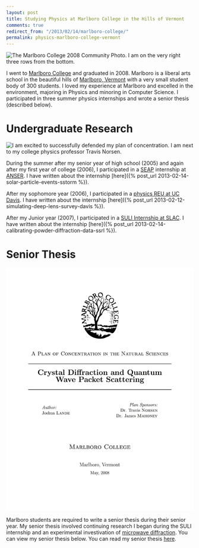 ```yaml
---
layout: post
title: Studying Physics at Marlboro College in the Hills of Vermont
comments: true
redirect_from: "/2013/02/14/marlboro-college/"
permalink: physics-marlboro-college-vermont
---
```


![The Marlboro College 2008 Community Photo. I am on the very right
three rows from the
bottom.](/assets/marlboro_community_photo_2008-940x626.jpg)

I went to [Marlboro College](http://www.marlboro.edu) and graduated
in 2008.  Marlboro is a liberal arts school in the beautiful hills
of [Marlboro, Vermont](http://marlboro.vt.us) with a very small
student body of 300 students. I loved my experience at Marlboro
and excelled in the environment, majoring in Physics and minoring
in Computer Science.  I participated in three summer physics
internships and wrote a senior thesis (described below).

# Undergraduate Research

![I am excited to successfully defended my plan of concentration.
I am next to my college physics professor Travis
Norsen.](/assets/josh_marlboro_orals-580x832.jpg)

During the summer after my senior year of high school (2005) and
again after my first year of college (2006), I participated in a
[SEAP](http://seap.asee.org/program_details) internship at
[ANSER](http://www.anser.org/). I have written about the
internship [here]({% post_url 2013-02-14-solar-particle-events-sstorm %}).


After my sophomore year (2006), I participated in a [physics REU
at UC Davis](http://london.ucdavis.edu/~reu/REU06/reu06.html). I
have written about the
internship [here]({% post_url 2013-02-12-simulating-deep-lens-survey-davis %}).

After my Junior year (2007), I participated in a [SULI Internship
at SLAC](http://www-group.slac.stanford.edu/aao/suli.asp). I have
written about the
internship [here]({% post_url 2013-02-14-calibrating-powder-diffraction-data-ssrl %}).

# Senior Thesis

![The cover page of my senior thesis.](/assets/Lande_Marlboro_Plan_Of_Concentration-940x1216.jpg)

Marlboro students are required to write a senior thesis during their
senior year. My senior thesis involved continuing research I began
during the SULI internship and an experimental investivation of
[microwave
diffraction](http://www.pasco.com/prodCatalog/WA/WA-9316_advanced-microwave-optics-system).
You can view my senior thesis below.  You can read my senior thesis
[here](/assets/Lande_Marlboro_Plan_Of_Concentration_2008.pdf).

